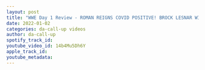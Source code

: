 ```yaml
---
layout: post
title: "WWE Day 1 Review - ROMAN REIGNS COVID POSITIVE! BROCK LESNAR WINS WWE CHAMPIONSHIP"
date: 2022-01-02
categories: da-call-up videos
author: da-call-up
spotify_track_id: 
youtube_video_id: 14b4Mu5Dh6Y
apple_track_id: 
youtube_metadata: 
---
```


